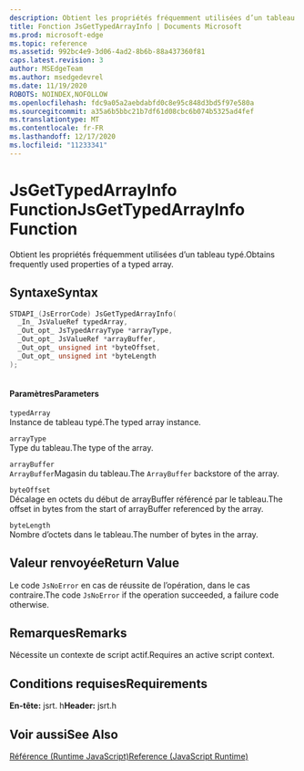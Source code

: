 ```yaml
---
description: Obtient les propriétés fréquemment utilisées d’un tableau typé.
title: Fonction JsGetTypedArrayInfo | Documents Microsoft
ms.prod: microsoft-edge
ms.topic: reference
ms.assetid: 992bc4e9-3d06-4ad2-8b6b-88a437360f81
caps.latest.revision: 3
author: MSEdgeTeam
ms.author: msedgedevrel
ms.date: 11/19/2020
ROBOTS: NOINDEX,NOFOLLOW
ms.openlocfilehash: fdc9a05a2aebdabfd0c8e95c848d3bd5f97e580a
ms.sourcegitcommit: a35a6b5bbc21b7df61d08cbc6b074b5325ad4fef
ms.translationtype: MT
ms.contentlocale: fr-FR
ms.lasthandoff: 12/17/2020
ms.locfileid: "11233341"
---
```

# <span data-ttu-id="7c30b-103">JsGetTypedArrayInfo Function</span><span class="sxs-lookup"><span data-stu-id="7c30b-103">JsGetTypedArrayInfo Function</span></span>

<span data-ttu-id="7c30b-104">Obtient les propriétés fréquemment utilisées d’un tableau typé.</span><span class="sxs-lookup"><span data-stu-id="7c30b-104">Obtains frequently used properties of a typed array.</span></span>  
  
## <span data-ttu-id="7c30b-105">Syntaxe</span><span class="sxs-lookup"><span data-stu-id="7c30b-105">Syntax</span></span>  
  
```cpp  
STDAPI_(JsErrorCode) JsGetTypedArrayInfo(  
  _In_ JsValueRef typedArray,  
  _Out_opt_ JsTypedArrayType *arrayType,  
  _Out_opt_ JsValueRef *arrayBuffer,  
  _Out_opt_ unsigned int *byteOffset,  
  _Out_opt_ unsigned int *byteLength  
);  
  
```  
  
#### <span data-ttu-id="7c30b-106">Paramètres</span><span class="sxs-lookup"><span data-stu-id="7c30b-106">Parameters</span></span>  
 `typedArray`  
 <span data-ttu-id="7c30b-107">Instance de tableau typé.</span><span class="sxs-lookup"><span data-stu-id="7c30b-107">The typed array instance.</span></span>  
  
 `arrayType`  
 <span data-ttu-id="7c30b-108">Type du tableau.</span><span class="sxs-lookup"><span data-stu-id="7c30b-108">The type of the array.</span></span>  
  
 `arrayBuffer`  
 <span data-ttu-id="7c30b-109">`ArrayBuffer`Magasin du tableau.</span><span class="sxs-lookup"><span data-stu-id="7c30b-109">The `ArrayBuffer` backstore of the array.</span></span>  
  
 `byteOffset`  
 <span data-ttu-id="7c30b-110">Décalage en octets du début de arrayBuffer référencé par le tableau.</span><span class="sxs-lookup"><span data-stu-id="7c30b-110">The offset in bytes from the start of arrayBuffer referenced by the array.</span></span>  
  
 `byteLength`  
 <span data-ttu-id="7c30b-111">Nombre d’octets dans le tableau.</span><span class="sxs-lookup"><span data-stu-id="7c30b-111">The number of bytes in the array.</span></span>  
  
## <span data-ttu-id="7c30b-112">Valeur renvoyée</span><span class="sxs-lookup"><span data-stu-id="7c30b-112">Return Value</span></span>  
 <span data-ttu-id="7c30b-113">Le code `JsNoError` en cas de réussite de l’opération, dans le cas contraire.</span><span class="sxs-lookup"><span data-stu-id="7c30b-113">The code `JsNoError` if the operation succeeded, a failure code otherwise.</span></span>  
  
## <span data-ttu-id="7c30b-114">Remarques</span><span class="sxs-lookup"><span data-stu-id="7c30b-114">Remarks</span></span>  
 <span data-ttu-id="7c30b-115">Nécessite un contexte de script actif.</span><span class="sxs-lookup"><span data-stu-id="7c30b-115">Requires an active script context.</span></span>  
  
## <span data-ttu-id="7c30b-116">Conditions requises</span><span class="sxs-lookup"><span data-stu-id="7c30b-116">Requirements</span></span>  
 <span data-ttu-id="7c30b-117">**En-tête:** jsrt. h</span><span class="sxs-lookup"><span data-stu-id="7c30b-117">**Header:** jsrt.h</span></span>  
  
## <span data-ttu-id="7c30b-118">Voir aussi</span><span class="sxs-lookup"><span data-stu-id="7c30b-118">See Also</span></span>  
 [<span data-ttu-id="7c30b-119">Référence (Runtime JavaScript)</span><span class="sxs-lookup"><span data-stu-id="7c30b-119">Reference (JavaScript Runtime)</span></span>](../chakra-hosting/reference-javascript-runtime.md)
